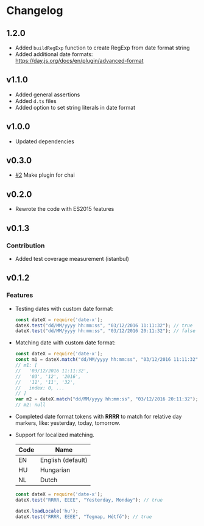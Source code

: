 # Changelog

## 1.2.0

- Added `buildRegExp` function to create RegExp from date format string
- Added additional date formats: https://day.js.org/docs/en/plugin/advanced-format

## v1.1.0

- Added general assertions
- Added `d.ts` files
- Added option to set string literals in date format

## v1.0.0

- Updated dependencies

## v0.3.0

- [#2](https://github.com/szikszail/date-x/issues/2) Make plugin for chai

## v0.2.0

- Rewrote the code with ES2015 features

## v0.1.3

### Contribution

- Added test coverage measurement (istanbul)

## v0.1.2

### Features

- Testing dates with custom date format:

    ```javascript
    const dateX = require('date-x');
    dateX.test("dd/MM/yyyy hh:mm:ss", "03/12/2016 11:11:32"); // true
    dateX.test("dd/MM/yyyy hh:mm:ss", "03/12/2016 20:11:32"); // false
    ```

- Matching date with custom date format:

    ```javascript
    const dateX = require('date-x');
    const m1 = dateX.match("dd/MM/yyyy hh:mm:ss", "03/12/2016 11:11:32");
    // m1: [
    //   '03/12/2016 11:11:32',
    //   '03', '12', '2016',
    //   '11', '11', '32',
    //   index: 0, ...
    // ]
    var m2 = dateX.match("dd/MM/yyyy hh:mm:ss", "03/12/2016 20:11:32");
    // m2: null
    ```

- Completed date format tokens with **RRRR** to match for relative day markers, like: yesterday, today, tomorrow.
- Support for localized matching.

  | Code | Name |
    |------|------|
  | EN | English (default) |
  | HU | Hungarian |
  | NL | Dutch |

    ```javascript
    const dateX = require('date-x');
    dateX.test("RRRR, EEEE", "Yesterday, Monday"); // true
    
    dateX.loadLocale('hu');
    dateX.test("RRRR, EEEE", "Tegnap, Hétfő"); // true
    ```
